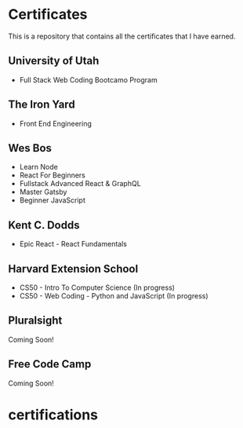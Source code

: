 # Certificates

This is a repository that contains all the certificates that I have earned.

## University of Utah

- Full Stack Web Coding Bootcamo Program

## The Iron Yard

- Front End Engineering

## Wes Bos

- Learn Node
- React For Beginners
- Fullstack Advanced React & GraphQL
- Master Gatsby
- Beginner JavaScript

## Kent C. Dodds

- Epic React - React Fundamentals

## Harvard Extension School

- CS50 - Intro To Computer Science (In progress)
- CS50 - Web Coding - Python and JavaScript (In progress)

## Pluralsight

Coming Soon!

## Free Code Camp

Coming Soon!

# certifications
